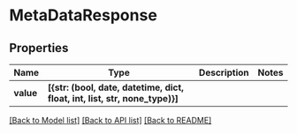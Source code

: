 # MetaDataResponse


## Properties
Name | Type | Description | Notes
------------ | ------------- | ------------- | -------------
**value** | **[{str: (bool, date, datetime, dict, float, int, list, str, none_type)}]** |  | 

[[Back to Model list]](../README.md#documentation-for-models) [[Back to API list]](../README.md#documentation-for-api-endpoints) [[Back to README]](../README.md)


